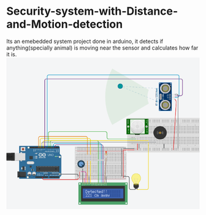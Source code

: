 # Security-system-with-Distance-and-Motion-detection
Its an emebedded system project done in arduino, it detects if anything(specially animal) is moving near the sensor and calculates how far it is.
![alt tinkercad simulation](https://github.com/IamSAL/Security-system-with-Distance-and-Motion-detection/blob/master/Security%20system%20with%20multiple%20ways%20of%20alarm%20.png?raw=true)
